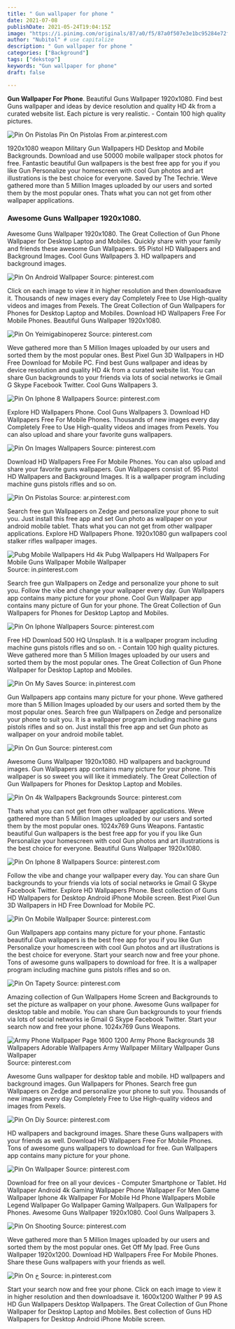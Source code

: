 ```yaml
---
title: " Gun wallpaper for phone "
date: 2021-07-08
publishDate: 2021-05-24T19:04:15Z
image: "https://i.pinimg.com/originals/87/a0/f5/87a0f507e3e1bc95284e72f0b02bea78.jpg"
author: "Nubitol" # use capitalize
description: " Gun wallpaper for phone "
categories: ["Background"]
tags: ["dekstop"]
keywords: "Gun wallpaper for phone"
draft: false

---
```



**Gun Wallpaper For Phone**. Beautiful Guns Wallpaper 1920x1080. Find best Guns wallpaper and ideas by device resolution and quality HD 4k from a curated website list. Each picture is very realistic. - Contain 100 high quality pictures.

![Pin On Pistolas](https://i.pinimg.com/originals/8c/a3/a6/8ca3a6d57c66f1de402b246342f05981.jpg "Pin On Pistolas")
Pin On Pistolas From ar.pinterest.com


1920x1080 weapon Military Gun Wallpapers HD Desktop and Mobile Backgrounds. Download and use 50000 mobile wallpaper stock photos for free. Fantastic beautiful Gun wallpapers is the best free app for you if you like Gun Personalize your homescreen with cool Gun photos and art illustrations is the best choice for everyone. Saved by The Techrie. Weve gathered more than 5 Million Images uploaded by our users and sorted them by the most popular ones. Thats what you can not get from other wallpaper applications.

### Awesome Guns Wallpaper 1920x1080.

Awesome Guns Wallpaper 1920x1080. The Great Collection of Gun Phone Wallpaper for Desktop Laptop and Mobiles. Quickly share with your family and friends these awesome Gun Wallpapers. 95 Pistol HD Wallpapers and Background Images. Cool Guns Wallpapers 3. HD wallpapers and background images.


![Pin On Android Wallpaper](https://i.pinimg.com/originals/32/04/72/3204721910201b9eae7dc4d2169cd5d3.jpg "Pin On Android Wallpaper")
Source: pinterest.com

Click on each image to view it in higher resolution and then downloadsave it. Thousands of new images every day Completely Free to Use High-quality videos and images from Pexels. The Great Collection of Gun Wallpapers for Phones for Desktop Laptop and Mobiles. Download HD Wallpapers Free For Mobile Phones. Beautiful Guns Wallpaper 1920x1080.

![Pin On Yeimigabinoperez](https://i.pinimg.com/474x/f1/75/79/f175798a97f936c913d6f6b14a5e153b.jpg "Pin On Yeimigabinoperez")
Source: pinterest.com

Weve gathered more than 5 Million Images uploaded by our users and sorted them by the most popular ones. Best Pixel Gun 3D Wallpapers in HD Free Download for Mobile PC. Find best Guns wallpaper and ideas by device resolution and quality HD 4k from a curated website list. You can share Gun backgrounds to your friends via lots of social networks ie Gmail G Skype Facebook Twitter. Cool Guns Wallpapers 3.

![Pin On Iphone 8 Wallpapers](https://i.pinimg.com/originals/20/ce/de/20cedecaad1f5c255f10b84a4e8dad20.jpg "Pin On Iphone 8 Wallpapers")
Source: pinterest.com

Explore HD Wallpapers Phone. Cool Guns Wallpapers 3. Download HD Wallpapers Free For Mobile Phones. Thousands of new images every day Completely Free to Use High-quality videos and images from Pexels. You can also upload and share your favorite guns wallpapers.

![Pin On Images Wallpapers](https://i.pinimg.com/originals/bf/4a/b9/bf4ab96703b2b0c8387b4cb8cb9cf384.jpg "Pin On Images Wallpapers")
Source: pinterest.com

Download HD Wallpapers Free For Mobile Phones. You can also upload and share your favorite guns wallpapers. Gun Wallpapers consist of. 95 Pistol HD Wallpapers and Background Images. It is a wallpaper program including machine guns pistols rifles and so on.

![Pin On Pistolas](https://i.pinimg.com/originals/8c/a3/a6/8ca3a6d57c66f1de402b246342f05981.jpg "Pin On Pistolas")
Source: ar.pinterest.com

Search free gun Wallpapers on Zedge and personalize your phone to suit you. Just install this free app and set Gun photo as wallpaper on your android mobile tablet. Thats what you can not get from other wallpaper applications. Explore HD Wallpapers Phone. 1920x1080 gun wallpapers cool stalker rifles wallpaper images.

![Pubg Mobile Wallpapers Hd 4k Pubg Wallpapers Hd Wallpapers For Mobile Guns Wallpaper Mobile Wallpaper](https://i.pinimg.com/originals/6a/a1/74/6aa1746cde854d687009d5bf2f82b490.jpg "Pubg Mobile Wallpapers Hd 4k Pubg Wallpapers Hd Wallpapers For Mobile Guns Wallpaper Mobile Wallpaper")
Source: in.pinterest.com

Search free gun Wallpapers on Zedge and personalize your phone to suit you. Follow the vibe and change your wallpaper every day. Gun Wallpapers app contains many picture for your phone. Cool Gun Wallpaper app contains many picture of Gun for your phone. The Great Collection of Gun Wallpapers for Phones for Desktop Laptop and Mobiles.

![Pin On Iphone Wallpapers](https://i.pinimg.com/originals/36/d2/78/36d278b33e6453b7adf93c5a538d9153.jpg "Pin On Iphone Wallpapers")
Source: pinterest.com

Free HD Download 500 HQ Unsplash. It is a wallpaper program including machine guns pistols rifles and so on. - Contain 100 high quality pictures. Weve gathered more than 5 Million Images uploaded by our users and sorted them by the most popular ones. The Great Collection of Gun Phone Wallpaper for Desktop Laptop and Mobiles.

![Pin On My Saves](https://i.pinimg.com/originals/f4/40/fa/f440faba6dd6a27e3a87247840a4ba28.jpg "Pin On My Saves")
Source: in.pinterest.com

Gun Wallpapers app contains many picture for your phone. Weve gathered more than 5 Million Images uploaded by our users and sorted them by the most popular ones. Search free gun Wallpapers on Zedge and personalize your phone to suit you. It is a wallpaper program including machine guns pistols rifles and so on. Just install this free app and set Gun photo as wallpaper on your android mobile tablet.

![Pin On Gun](https://i.pinimg.com/736x/bd/2a/71/bd2a71667173412a59ccac6ef83df3cc.jpg "Pin On Gun")
Source: pinterest.com

Awesome Guns Wallpaper 1920x1080. HD wallpapers and background images. Gun Wallpapers app contains many picture for your phone. This wallpaper is so sweet you will like it immediately. The Great Collection of Gun Wallpapers for Phones for Desktop Laptop and Mobiles.

![Pin On 4k Wallpapers Backgrounds](https://i.pinimg.com/originals/25/52/e3/2552e35ef3fa8a4b2c47200a97bd64b6.jpg "Pin On 4k Wallpapers Backgrounds")
Source: pinterest.com

Thats what you can not get from other wallpaper applications. Weve gathered more than 5 Million Images uploaded by our users and sorted them by the most popular ones. 1024x769 Guns Weapons. Fantastic beautiful Gun wallpapers is the best free app for you if you like Gun Personalize your homescreen with cool Gun photos and art illustrations is the best choice for everyone. Beautiful Guns Wallpaper 1920x1080.

![Pin On Iphone 8 Wallpapers](https://i.pinimg.com/originals/e1/10/a5/e110a5e8a98f361169ef3c99493aa998.jpg "Pin On Iphone 8 Wallpapers")
Source: pinterest.com

Follow the vibe and change your wallpaper every day. You can share Gun backgrounds to your friends via lots of social networks ie Gmail G Skype Facebook Twitter. Explore HD Wallpapers Phone. Best collection of Guns HD Wallpapers for Desktop Android iPhone Mobile screen. Best Pixel Gun 3D Wallpapers in HD Free Download for Mobile PC.

![Pin On Mobile Wallpaper](https://i.pinimg.com/originals/c9/a7/84/c9a784e78efee20b3fedfa71bebe46f3.jpg "Pin On Mobile Wallpaper")
Source: pinterest.com

Gun Wallpapers app contains many picture for your phone. Fantastic beautiful Gun wallpapers is the best free app for you if you like Gun Personalize your homescreen with cool Gun photos and art illustrations is the best choice for everyone. Start your search now and free your phone. Tons of awesome guns wallpapers to download for free. It is a wallpaper program including machine guns pistols rifles and so on.

![Pin On Tapety](https://i.pinimg.com/originals/b3/10/2d/b3102d9998e3a885a30b40d25ec6abd5.jpg "Pin On Tapety")
Source: pinterest.com

Amazing collection of Gun Wallpapers Home Screen and Backgrounds to set the picture as wallpaper on your phone. Awesome Guns wallpaper for desktop table and mobile. You can share Gun backgrounds to your friends via lots of social networks ie Gmail G Skype Facebook Twitter. Start your search now and free your phone. 1024x769 Guns Weapons.

![Army Phone Wallpaper Page 1600 1200 Army Phone Backgrounds 38 Wallpapers Adorable Wallpapers Army Wallpaper Military Wallpaper Guns Wallpaper](https://i.pinimg.com/originals/10/c9/3d/10c93d1892e163e08c1640fb670f1f29.jpg "Army Phone Wallpaper Page 1600 1200 Army Phone Backgrounds 38 Wallpapers Adorable Wallpapers Army Wallpaper Military Wallpaper Guns Wallpaper")
Source: pinterest.com

Awesome Guns wallpaper for desktop table and mobile. HD wallpapers and background images. Gun Wallpapers for Phones. Search free gun Wallpapers on Zedge and personalize your phone to suit you. Thousands of new images every day Completely Free to Use High-quality videos and images from Pexels.

![Pin On Diy](https://i.pinimg.com/originals/39/59/49/395949b49b3c5a783033731f28d8d81f.png "Pin On Diy")
Source: pinterest.com

HD wallpapers and background images. Share these Guns wallpapers with your friends as well. Download HD Wallpapers Free For Mobile Phones. Tons of awesome guns wallpapers to download for free. Gun Wallpapers app contains many picture for your phone.

![Pin On Wallpaper](https://i.pinimg.com/originals/b2/fc/bb/b2fcbbd5ef5418c0231399af6aaa97b1.jpg "Pin On Wallpaper")
Source: pinterest.com

Download for free on all your devices - Computer Smartphone or Tablet. Hd Wallpaper Android 4k Gaming Wallpaper Phone Wallpaper For Men Game Wallpaper Iphone 4k Wallpaper For Mobile Hd Phone Wallpapers Mobile Legend Wallpaper Go Wallpaper Gaming Wallpapers. Gun Wallpapers for Phones. Awesome Guns Wallpaper 1920x1080. Cool Guns Wallpapers 3.

![Pin On Shooting](https://i.pinimg.com/originals/86/10/b7/8610b70f57b3a12f502068e58a20c320.jpg "Pin On Shooting")
Source: pinterest.com

Weve gathered more than 5 Million Images uploaded by our users and sorted them by the most popular ones. Get Off My Ipad. Free Guns Wallpaper 1920x1200. Download HD Wallpapers Free For Mobile Phones. Share these Guns wallpapers with your friends as well.

![Pin On خ](https://i.pinimg.com/originals/87/a0/f5/87a0f507e3e1bc95284e72f0b02bea78.jpg "Pin On خ")
Source: in.pinterest.com

Start your search now and free your phone. Click on each image to view it in higher resolution and then downloadsave it. 1600x1200 Walther P 99 AS HD Gun Wallpapers Desktop Wallpapers. The Great Collection of Gun Phone Wallpaper for Desktop Laptop and Mobiles. Best collection of Guns HD Wallpapers for Desktop Android iPhone Mobile screen.

